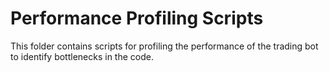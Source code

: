 # Performance Profiling Scripts

This folder contains scripts for profiling the performance of the trading bot to identify bottlenecks in the code.
